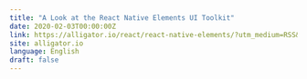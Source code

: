 ```yaml
---
title: "A Look at the React Native Elements UI Toolkit"
date: 2020-02-03T00:00:00Z
link: https://alligator.io/react/react-native-elements/?utm_medium=RSS&utm_source=news.12bit.vn
site: alligator.io
language: English
draft: false
---
```

